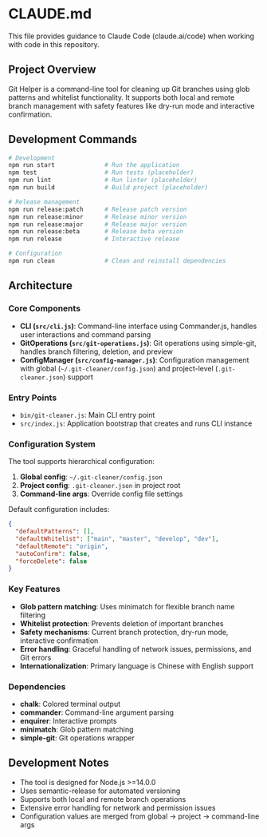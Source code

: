 # CLAUDE.md

This file provides guidance to Claude Code (claude.ai/code) when working with code in this repository.

## Project Overview

Git Helper is a command-line tool for cleaning up Git branches using glob patterns and whitelist functionality. It supports both local and remote branch management with safety features like dry-run mode and interactive confirmation.

## Development Commands

```bash
# Development
npm run start              # Run the application
npm test                   # Run tests (placeholder)
npm run lint               # Run linter (placeholder)
npm run build              # Build project (placeholder)

# Release management
npm run release:patch      # Release patch version
npm run release:minor      # Release minor version
npm run release:major      # Release major version
npm run release:beta       # Release beta version
npm run release            # Interactive release

# Configuration
npm run clean              # Clean and reinstall dependencies
```

## Architecture

### Core Components

- **CLI (`src/cli.js`)**: Command-line interface using Commander.js, handles user interactions and command parsing
- **GitOperations (`src/git-operations.js`)**: Git operations using simple-git, handles branch filtering, deletion, and preview
- **ConfigManager (`src/config-manager.js`)**: Configuration management with global (`~/.git-cleaner/config.json`) and project-level (`.git-cleaner.json`) support

### Entry Points

- `bin/git-cleaner.js`: Main CLI entry point
- `src/index.js`: Application bootstrap that creates and runs CLI instance

### Configuration System

The tool supports hierarchical configuration:

1. **Global config**: `~/.git-cleaner/config.json`
2. **Project config**: `.git-cleaner.json` in project root
3. **Command-line args**: Override config file settings

Default configuration includes:

```json
{
  "defaultPatterns": [],
  "defaultWhitelist": ["main", "master", "develop", "dev"],
  "defaultRemote": "origin",
  "autoConfirm": false,
  "forceDelete": false
}
```

### Key Features

- **Glob pattern matching**: Uses minimatch for flexible branch name filtering
- **Whitelist protection**: Prevents deletion of important branches
- **Safety mechanisms**: Current branch protection, dry-run mode, interactive confirmation
- **Error handling**: Graceful handling of network issues, permissions, and Git errors
- **Internationalization**: Primary language is Chinese with English support

### Dependencies

- **chalk**: Colored terminal output
- **commander**: Command-line argument parsing
- **enquirer**: Interactive prompts
- **minimatch**: Glob pattern matching
- **simple-git**: Git operations wrapper

## Development Notes

- The tool is designed for Node.js >=14.0.0
- Uses semantic-release for automated versioning
- Supports both local and remote branch operations
- Extensive error handling for network and permission issues
- Configuration values are merged from global → project → command-line args
